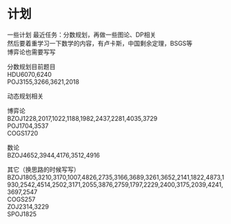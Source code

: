 # 计划
一些计划
最近任务：分数规划，再做一些图论、DP相关  
然后要着重学习一下数学的内容，有卢卡斯，中国剩余定理，BSGS等  
博弈论也需要写写

分数规划目前题目  
HDU6070,6240  
POJ3155,3266,3621,2018

动态规划相关  

博弈论  
BZOJ1228,2017,1022,1188,1982,2437,2281,4035,3729  
POJ1704,3537  
COGS1720

数论  
BZOJ4652,3944,4176,3512,4916

其它（换思路的时候写写）  
BZOJ1805,3210,3170,1007,4826,2735,3166,3689,3261,3652,2141,1822,4873,1930,2542,4514,2502,3171,2055,3876,2759,1797,2229,2400,3175,2039,4241,3697,2547  
COGS257  
ZOJ2314,3229  
SPOJ1825